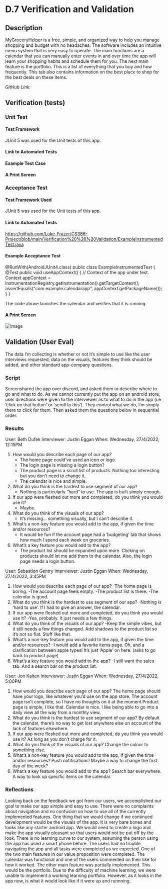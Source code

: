 # D.7 Verification and Validation #

## Description ##

MyGroceryHelper is a free, simple, and organized way to help you manage shopping and budget with no headaches. The software includes an intuitive menu system that is very easy to operate. The main functions are a calendar that you can manually enter events in and over time the app will learn your shopping habits and schedule them for you. The next main feature is the portfolio. This is a list of everything that you buy and how frequently. This tab also contains information on the best place to shop for the best deals on these items.

*GitHub Link:*

## Verification (tests) ##

### Unit Test ###

#### Test Framework ####

JUnit 5 was used for the Unit tests of this app.

#### Link to Automated Tests ####

#### Example Test Case ####

#### A Print Screen ####

### Acceptance Test ###

#### Test Framework Used ####

JUnit 5 was used for the Unit tests of this app.

#### Link to Automated Tests ####

https://github.com/Luke-Frazer/CS386-Project/blob/main/Verification%20%26%20Validation/ExampleInstrumentedTest.java

#### Example Acceptance Test ####

@RunWith(AndroidJUnit4.class)
public class ExampleInstrumentedTest {
    @Test
    public void useAppContext() {
        // Context of the app under test.
        Context appContext = InstrumentationRegistry.getInstrumentation().getTargetContext();
        assertEquals("com.example.calendarapp", appContext.getPackageName());
    }
}

The code above launches the calendar and verifies that it is running.

#### A Print Screen ####

![image](https://user-images.githubusercontent.com/71099197/165417331-f2aaa3dd-933c-4e31-b358-373e84da1825.png)

## Validation (User Eval) ##

The data I’m collecting is whether or not it’s simple to use like the user interviews requested, data on the visuals, features they think should be added, and other standard app-company questions. 

### Script ###

Screenshared the app over discord, and asked them to describe where to go and what to do. As we cannot currently put the app on an android store, user directions were given to the interviewer as to what to do in the app (i.e ‘click on that button’ or ‘scroll to this’). They control what we do, I’m simply there to click for them. Then asked them the questions below in sequential order.

### Results ###

User: Beth Dufek
Interviewer: Justin Eggan
When: Wednesday, 27/4/2022, 12:15PM

1) How would you describe each page of our app?
    - The home page could’ve used an icon or logo.
    - The login page is missing a login button?
    - The product page is a scroll list of products. Nothing too interesting but you don’t need to change it.
    - The calendar is nice and simple.
2) What do you think is the hardest to use segment of our app?
    - Nothing is particularly “hard” to use. The app is built simply enough.
3) If our app were fleshed out more and completed, do you think you would use it?
    - Maybe. 
4) What do you think of the visuals of our app?
    - It’s missing… something visually, but I can’t describe it.
5) What’s a non-key feature you would add to the app, if given the time and/or resources?
    - It would be fun if the account page had a ‘budgeting’ tab that shows how much I spend each week on groceries. 
6) What’s a key feature you would add to the app?
    - The product list should be expanded upon more. Clicking on products should let me add them to the calendar. Also, the login page needs a login button.


User: Sebastion Gentry
Interviewer: Justin Eggan
When: Wednesday, 27/4/2022, 3:45PM

1) How would you describe each page of our app?
    -The home page is boring.
    -The account page feels empty.
    -The product list is there.
    -The calendar is good.
2) What do you think is the hardest to use segment of our app?
     -Nothing is ‘hard to use’. If I had to give an answer, the calendar.
3) If our app were fleshed out more and completed, do you think you would use it?
    -Yea, probably. It just needs a few things.
4) What do you think of the visuals of our app?
    -Keep the simple vibes, but it still needs a few things changed. Add shadows to the product list so it’s not so flat. Stuff like that.
5) What’s a non-key feature you would add to the app, if given the time and/or resources?
    -I would add a favorite items page. Oh, and a clarification between apple types! It’s just ‘Apple’ on here. (asks to go back to product page)
6) What’s a key feature you would add to the app?
    -I still want the sales tab. And a search bar on the product list.

User: Jon Kalten
Interviewer: Justin Eggan
When: Wednesday, 27/4/2022, 5:00PM

1) How would you describe each page of our app?
    The home page should have your logo, like whatever you’d use on the app store.
    The account page isn’t complete, so I have no thoughts on it at the moment
    Product page is simple, I like that.
    Calendar is nice. I like being able to go into a daily view all the way from a monthly view.
2) What do you think is the hardest to use segment of our app?
    By default the calendar, there’s no way to get lost anywhere else on account of the lack of features elsewhere.
3) If our app were fleshed out more and completed, do you think you would use it?
    As long as you don’t charge for it.
4) What do you think of the visuals of our app?
    Change the colour to something else.
5) What’s a non-key feature you would add to the app, if given the time and/or resources?
    Push notifications! Maybe a way to change the first day of the week? 
6) What’s a key feature you would add to the app?
    Search bar everywhere. A way to look up specific items on the calendar. 


### Reflections ###

Looking back on the feedback we got from our users, we accomplished our goal to make our app simple and easy to use. There were no complaints about navigation and no confusion on how to use all of the currently implemented features. One thing that we would change if we continued development would be the visuals of the app. It is very bare bones and looks like any starter android app. We would need to create a logo and make the app visually pleasant so that users would not be put off by the look. There is no learning curve to our system, assuming the person using the app has used a smart phone before. The users had no trouble navigating the app and all tasks were completed as we expected. One of the two main features in our value proposition were completed. The calendar was functional and one of the users commented on their like for how it worked. The other main feature was partially implemented. This would be the portfolio. Due to the difficulty of machine learning, we were unable to implement a working learning portfolio. However, as it looks in the app now, is what it would look like if it were up and runnning.  
